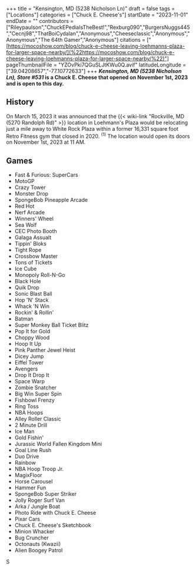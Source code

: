 +++
title = "Kensington, MD (5238 Nicholson Ln)"
draft = false
tags = ["Locations"]
categories = ["Chuck E. Cheese's"]
startDate = "2023-11-01"
endDate = ""
contributors = ["Rileypaulson","ChuckEPediaIsTheBest!","Rexburg090","BurgersNuggs445","Cecnj98","ThatBoiCydalan","Anonymous","Cheeseclassic","Anonymous","Anonymous","The 64th Gamer","Anonymous"]
citations = ["[https://mocoshow.com/blog/chuck-e-cheese-leaving-loehmanns-plaza-for-larger-space-nearby/](%22https://mocoshow.com/blog/chuck-e-cheese-leaving-loehmanns-plaza-for-larger-space-nearby/%22)"]
pageThumbnailFile = "YZOvPki7QGuSLJtKWu0Q.avif"
latitudeLongitude = ["39.04208657","-77.10772633"]
+++
***Kensington, MD (5238 Nicholson Ln), Store #531* is a Chuck E. Cheese that opened on November 1st, 2023 and is open to this day.**

## History

On March 15, 2023 it was announced that the {{< wiki-link "Rockville, MD (5270 Randolph Rd)" >}} location in Loehmann's Plaza would be relocating just a mile away to White Rock Plaza within a former 16,331 square foot Retro Fitness gym that closed in 2020.
<sup>(1)</sup> The location would open its doors on November 1st, 2023 at 11 AM.

## Games

- Fast & Furious: SuperCars
- MotoGP
- Crazy Tower
- Monster Drop
- SpongeBob Pineapple Arcade
- Red Hot
- Nerf Arcade
- Winners' Wheel
- Sea Wolf
- CEC Photo Booth
- Galaga Assualt
- Tippin' Bloks
- Tight Rope
- Crossbow Master
- Tons of Tickets
- Ice Cube
- Monopoly Roll-N-Go
- Black Hole
- Quik Drop
- Sonic Blast Ball
- Hop 'N' Stack
- Whack 'N Win
- Rockin' & Rollin'
- Batman
- Super Monkey Ball Ticket Blitz
- Pop It for Gold
- Choppy Wood
- Hoop It Up
- Pink Panther Jewel Heist
- Dicey Jump
- Eiffel Tower
- Avengers
- Drop It Drop It
- Space Warp
- Zombie Snatcher
- Big Win Super Spin
- Fishbowl Frenzy
- Ring Toss
- NBA Hoops
- Alley Roller Classic
- 2 Minute Drill
- Ice Man
- Gold Fishin'
- Jurassic World Fallen Kingdom Mini
- Goal Line Rush
- Duo Drive
- Rainbow
- NBA Hoop Troop Jr.
- MagixFloor
- Horse Carousel
- Hammer Fun
- SpongeBob Super Striker
- Jolly Roger Surf Van
- Arka / Jungle Boat
- Photo Ride with Chuck E. Cheese
- Pixar Cars
- Chuck E. Cheese's Sketchbook
- Minion Whacker
- Bug Cruncher
- Octonauts (Kwazii)
- Alien Boogey Patrol

S
